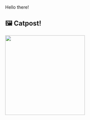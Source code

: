 Hello there!



## 🖼️ Catpost!

<sub>
    <img src="https://cdn2.thecatapi.com/images/89a.gif" height="256">
</sub>

